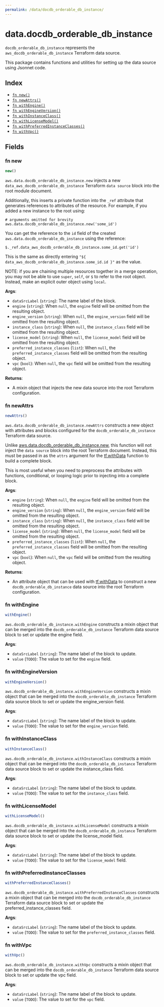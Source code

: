 ```yaml
---
permalink: /data/docdb_orderable_db_instance/
---
```


# data.docdb_orderable_db_instance

`docdb_orderable_db_instance` represents the `aws_docdb_orderable_db_instance` Terraform data source.



This package contains functions and utilities for setting up the data source using Jsonnet code.


## Index

* [`fn new()`](#fn-new)
* [`fn newAttrs()`](#fn-newattrs)
* [`fn withEngine()`](#fn-withengine)
* [`fn withEngineVersion()`](#fn-withengineversion)
* [`fn withInstanceClass()`](#fn-withinstanceclass)
* [`fn withLicenseModel()`](#fn-withlicensemodel)
* [`fn withPreferredInstanceClasses()`](#fn-withpreferredinstanceclasses)
* [`fn withVpc()`](#fn-withvpc)

## Fields

### fn new

```ts
new()
```


`aws.data.docdb_orderable_db_instance.new` injects a new `data_aws_docdb_orderable_db_instance` Terraform `data source`
block into the root module document.

Additionally, this inserts a private function into the `_ref` attribute that generates references to attributes of the
resource. For example, if you added a new instance to the root using:

    # arguments omitted for brevity
    aws.data.docdb_orderable_db_instance.new('some_id')

You can get the reference to the `id` field of the created `aws.data.docdb_orderable_db_instance` using the reference:

    $._ref.data_aws_docdb_orderable_db_instance.some_id.get('id')

This is the same as directly entering `"${ data_aws_docdb_orderable_db_instance.some_id.id }"` as the value.

NOTE: if you are chaining multiple resources together in a merge operation, you may not be able to use `super`, `self`,
or `$` to refer to the root object. Instead, make an explicit outer object using `local`.

**Args**:
  - `dataSrcLabel` (`string`): The name label of the block.
  - `engine` (`string`):  When `null`, the `engine` field will be omitted from the resulting object.
  - `engine_version` (`string`):  When `null`, the `engine_version` field will be omitted from the resulting object.
  - `instance_class` (`string`):  When `null`, the `instance_class` field will be omitted from the resulting object.
  - `license_model` (`string`):  When `null`, the `license_model` field will be omitted from the resulting object.
  - `preferred_instance_classes` (`list`):  When `null`, the `preferred_instance_classes` field will be omitted from the resulting object.
  - `vpc` (`bool`):  When `null`, the `vpc` field will be omitted from the resulting object.

**Returns**:
- A mixin object that injects the new data source into the root Terraform configuration.


### fn newAttrs

```ts
newAttrs()
```


`aws.data.docdb_orderable_db_instance.newAttrs` constructs a new object with attributes and blocks configured for the `docdb_orderable_db_instance`
Terraform data source.

Unlike [aws.data.docdb_orderable_db_instance.new](#fn-docdborderabledbinstancenew), this function will not inject the `data source`
block into the root Terraform document. Instead, this must be passed in as the `attrs` argument for the
[tf.withData](https://github.com/tf-libsonnet/core/tree/main/docs#fn-withdata) function to build a complete block.

This is most useful when you need to preprocess the attributes with functions, conditional, or looping logic prior to
injecting into a complete block.

**Args**:
  - `engine` (`string`):  When `null`, the `engine` field will be omitted from the resulting object.
  - `engine_version` (`string`):  When `null`, the `engine_version` field will be omitted from the resulting object.
  - `instance_class` (`string`):  When `null`, the `instance_class` field will be omitted from the resulting object.
  - `license_model` (`string`):  When `null`, the `license_model` field will be omitted from the resulting object.
  - `preferred_instance_classes` (`list`):  When `null`, the `preferred_instance_classes` field will be omitted from the resulting object.
  - `vpc` (`bool`):  When `null`, the `vpc` field will be omitted from the resulting object.

**Returns**:
  - An attribute object that can be used with [tf.withData](https://github.com/tf-libsonnet/core/tree/main/docs#fn-withdata) to construct a new `docdb_orderable_db_instance` data source into the root Terraform configuration.


### fn withEngine

```ts
withEngine()
```

`aws.docdb_orderable_db_instance.withEngine` constructs a mixin object that can be merged into the `docdb_orderable_db_instance`
Terraform data source block to set or update the engine field.



**Args**:
  - `dataSrcLabel` (`string`): The name label of the block to update.
  - `value` (`TODO`): The value to set for the `engine` field.


### fn withEngineVersion

```ts
withEngineVersion()
```

`aws.docdb_orderable_db_instance.withEngineVersion` constructs a mixin object that can be merged into the `docdb_orderable_db_instance`
Terraform data source block to set or update the engine_version field.



**Args**:
  - `dataSrcLabel` (`string`): The name label of the block to update.
  - `value` (`TODO`): The value to set for the `engine_version` field.


### fn withInstanceClass

```ts
withInstanceClass()
```

`aws.docdb_orderable_db_instance.withInstanceClass` constructs a mixin object that can be merged into the `docdb_orderable_db_instance`
Terraform data source block to set or update the instance_class field.



**Args**:
  - `dataSrcLabel` (`string`): The name label of the block to update.
  - `value` (`TODO`): The value to set for the `instance_class` field.


### fn withLicenseModel

```ts
withLicenseModel()
```

`aws.docdb_orderable_db_instance.withLicenseModel` constructs a mixin object that can be merged into the `docdb_orderable_db_instance`
Terraform data source block to set or update the license_model field.



**Args**:
  - `dataSrcLabel` (`string`): The name label of the block to update.
  - `value` (`TODO`): The value to set for the `license_model` field.


### fn withPreferredInstanceClasses

```ts
withPreferredInstanceClasses()
```

`aws.docdb_orderable_db_instance.withPreferredInstanceClasses` constructs a mixin object that can be merged into the `docdb_orderable_db_instance`
Terraform data source block to set or update the preferred_instance_classes field.



**Args**:
  - `dataSrcLabel` (`string`): The name label of the block to update.
  - `value` (`TODO`): The value to set for the `preferred_instance_classes` field.


### fn withVpc

```ts
withVpc()
```

`aws.docdb_orderable_db_instance.withVpc` constructs a mixin object that can be merged into the `docdb_orderable_db_instance`
Terraform data source block to set or update the vpc field.



**Args**:
  - `dataSrcLabel` (`string`): The name label of the block to update.
  - `value` (`TODO`): The value to set for the `vpc` field.
